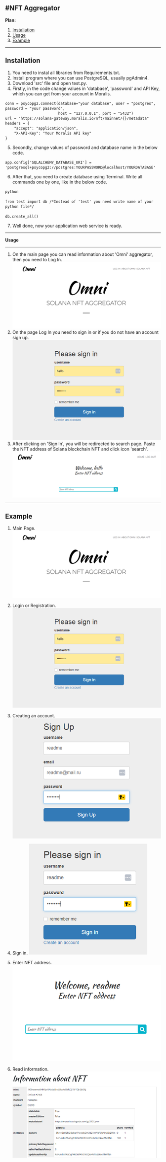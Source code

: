 #NFT Aggregator
-----
__Plan:__
1. [Installation](#installation)
2. [Usage](#usage)
3. [Example](#example)
-----

<a id='installation'></a>
__Installation__
-----
1. You need to instal all libraries from Requirements.txt.
2. Install program where you can use PostgreSQL, usually pgAdmin4.
3. Download 'src' file and open test.py.
4. Firstly, in the code change values in 'database', 'password' and API Key, which you can get from your account in Moralis.
```
conn = psycopg2.connect(database="your database", user = "postgres", password = "your password", 
                        host = "127.0.0.1", port = "5432")
url = "https://solana-gateway.moralis.io/nft/mainnet/{}/metadata"
headers = {
    "accept": "application/json",
    "X-API-Key": "Your Moralis API key"
} 
```
5. Secondly, change values of password and database name in the below code.
```
app.config['SQLALCHEMY_DATABASE_URI'] = 'postgresql+psycopg2://postgres:YOURPASSWORD@localhost/YOURDATABASE'
```
6. After that, you need to create database using Terminal. Write all commands one by one, like in the below code.
```
python

from test import db /*Instead of 'test' you need write name of your python file*/

db.create_all()
```
7. Well done, now your application web service is ready. 
----
<a id='usage'></a>

__Usage__
____
1. On the main page you can read information about 'Omni' aggregator, then you need to Log In.
![](src/img/main.PNG)
2. On the page Log In you need to sign in or if you do not have an account sign up.
![](src/img/login.PNG)
3. After clicking on 'Sign In', you will be redirected to search page.
Paste the NFT address of Solana blockchain NFT and click icon 'search'.
![](src/img/search.PNG)
-----

__Example__
-----
1. Main Page.
![](src/img/main.PNG)

2. Login or Registration.
![](src/img/login.PNG)

3. Creating an account.
![](src/img/registrer.PNG)

4. Sign in.
![](src/img/signin.PNG)

5. Enter NFT address.
![](src/img/readme.PNG)

6. Read information.
![](src/img/info.PNG)

